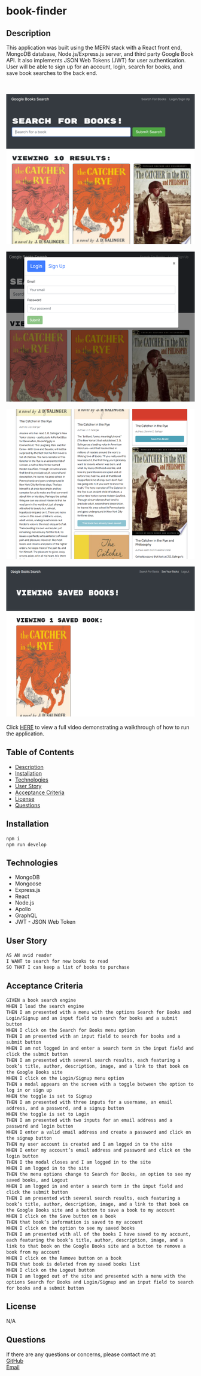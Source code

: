 # book-finder




## Description

This application was built using the MERN stack with a React front end, MongoDB database, Node.js/Express.js server, and third party Google Book API. It also implements JSON Web Tokens (JWT) for user authentication. User will be able to sign up for an account, login, search for books, and save book searches to the back end. 

<br><br>
<img src="./client/public/pic1.png" alt="screeenshot" width="550px" height="400px">
<br><br>
<img src="./client/public/pic2.png" alt="screeenshot" width="550px" height="400px">
<br><br>
<img src="./client/public/pic3.png" alt="screeenshot" width="550px" height="400px">
<br><br>
<img src="./client/public/pic4.png" alt="screeenshot" width="550px" height="400px">
<br><br>
Click [HERE](https://drive.google.com/file/d/1defoxPiyOZAgM3VugRPqkJu-hIMPrhHS/view) to view a full video demonstrating a walkthrough of how to run the application.

    
## Table of Contents
    
- [Description](#description)
- [Installation](#installation)
- [Technologies](#technologies)
- [User Story](#usage)
- [Acceptance Criteria](#acceptance-criteria)
- [License](#license)
- [Questions](#questions)

## Installation
```
npm i
npm run develop
```

## Technologies
- MongoDB
- Mongoose
- Express.js
- React
- Node.js
- Apollo
- GraphQL
- JWT - JSON Web Token

## User Story
```
AS AN avid reader
I WANT to search for new books to read
SO THAT I can keep a list of books to purchase
```
## Acceptance Criteria
```
GIVEN a book search engine
WHEN I load the search engine
THEN I am presented with a menu with the options Search for Books and Login/Signup and an input field to search for books and a submit button
WHEN I click on the Search for Books menu option
THEN I am presented with an input field to search for books and a submit button
WHEN I am not logged in and enter a search term in the input field and click the submit button
THEN I am presented with several search results, each featuring a book’s title, author, description, image, and a link to that book on the Google Books site
WHEN I click on the Login/Signup menu option
THEN a modal appears on the screen with a toggle between the option to log in or sign up
WHEN the toggle is set to Signup
THEN I am presented with three inputs for a username, an email address, and a password, and a signup button
WHEN the toggle is set to Login
THEN I am presented with two inputs for an email address and a password and login button
WHEN I enter a valid email address and create a password and click on the signup button
THEN my user account is created and I am logged in to the site
WHEN I enter my account’s email address and password and click on the login button
THEN I the modal closes and I am logged in to the site
WHEN I am logged in to the site
THEN the menu options change to Search for Books, an option to see my saved books, and Logout
WHEN I am logged in and enter a search term in the input field and click the submit button
THEN I am presented with several search results, each featuring a book’s title, author, description, image, and a link to that book on the Google Books site and a button to save a book to my account
WHEN I click on the Save button on a book
THEN that book’s information is saved to my account
WHEN I click on the option to see my saved books
THEN I am presented with all of the books I have saved to my account, each featuring the book’s title, author, description, image, and a link to that book on the Google Books site and a button to remove a book from my account
WHEN I click on the Remove button on a book
THEN that book is deleted from my saved books list
WHEN I click on the Logout button
THEN I am logged out of the site and presented with a menu with the options Search for Books and Login/Signup and an input field to search for books and a submit button 
```

## License
N/A

## Questions
If there are any questions or concerns, please contact me at:<br>
[GitHub](https://github.com/khanhpbui)<br>
[Email](mailto:pkkhanhbui@gmail.com)